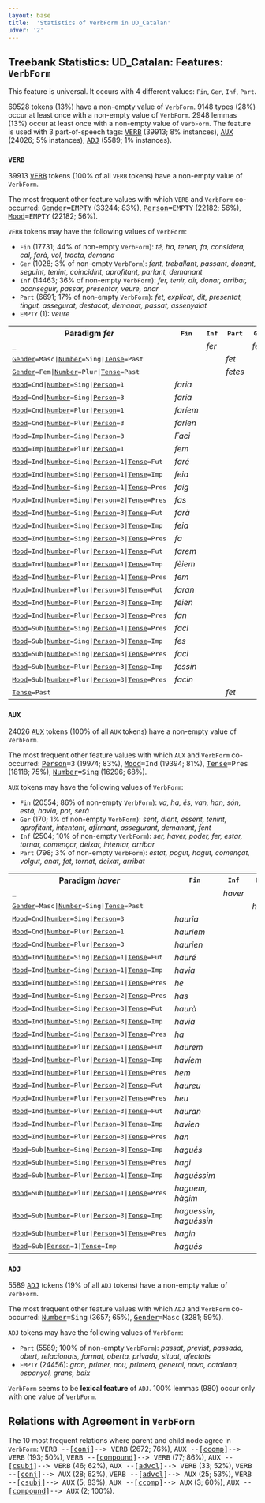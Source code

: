 ```yaml
---
layout: base
title:  'Statistics of VerbForm in UD_Catalan'
udver: '2'
---
```


## Treebank Statistics: UD_Catalan: Features: `VerbForm`

This feature is universal.
It occurs with 4 different values: `Fin`, `Ger`, `Inf`, `Part`.

69528 tokens (13%) have a non-empty value of `VerbForm`.
9148 types (28%) occur at least once with a non-empty value of `VerbForm`.
2948 lemmas (13%) occur at least once with a non-empty value of `VerbForm`.
The feature is used with 3 part-of-speech tags: <tt><a href="ca-pos-VERB.html">VERB</a></tt> (39913; 8% instances), <tt><a href="ca-pos-AUX.html">AUX</a></tt> (24026; 5% instances), <tt><a href="ca-pos-ADJ.html">ADJ</a></tt> (5589; 1% instances).

### `VERB`

39913 <tt><a href="ca-pos-VERB.html">VERB</a></tt> tokens (100% of all `VERB` tokens) have a non-empty value of `VerbForm`.

The most frequent other feature values with which `VERB` and `VerbForm` co-occurred: <tt><a href="ca-feat-Gender.html">Gender</a></tt><tt>=EMPTY</tt> (33244; 83%), <tt><a href="ca-feat-Person.html">Person</a></tt><tt>=EMPTY</tt> (22182; 56%), <tt><a href="ca-feat-Mood.html">Mood</a></tt><tt>=EMPTY</tt> (22182; 56%).

`VERB` tokens may have the following values of `VerbForm`:

* `Fin` (17731; 44% of non-empty `VerbForm`): <em>té, ha, tenen, fa, considera, cal, farà, vol, tracta, demana</em>
* `Ger` (1028; 3% of non-empty `VerbForm`): <em>fent, treballant, passant, donant, seguint, tenint, coincidint, aprofitant, parlant, demanant</em>
* `Inf` (14463; 36% of non-empty `VerbForm`): <em>fer, tenir, dir, donar, arribar, aconseguir, passar, presentar, veure, anar</em>
* `Part` (6691; 17% of non-empty `VerbForm`): <em>fet, explicat, dit, presentat, tingut, assegurat, destacat, demanat, passat, assenyalat</em>
* `EMPTY` (1): <em>veure</em>

<table>
  <tr><th>Paradigm <i>fer</i></th><th><tt>Fin</tt></th><th><tt>Inf</tt></th><th><tt>Part</tt></th><th><tt>Ger</tt></th></tr>
  <tr><td><tt>_</tt></td><td></td><td><em>fer</em></td><td></td><td><em>fent</em></td></tr>
  <tr><td><tt><tt><a href="ca-feat-Gender.html">Gender</a></tt><tt>=Masc</tt>|<tt><a href="ca-feat-Number.html">Number</a></tt><tt>=Sing</tt>|<tt><a href="ca-feat-Tense.html">Tense</a></tt><tt>=Past</tt></tt></td><td></td><td></td><td><em>fet</em></td><td></td></tr>
  <tr><td><tt><tt><a href="ca-feat-Gender.html">Gender</a></tt><tt>=Fem</tt>|<tt><a href="ca-feat-Number.html">Number</a></tt><tt>=Plur</tt>|<tt><a href="ca-feat-Tense.html">Tense</a></tt><tt>=Past</tt></tt></td><td></td><td></td><td><em>fetes</em></td><td></td></tr>
  <tr><td><tt><tt><a href="ca-feat-Mood.html">Mood</a></tt><tt>=Cnd</tt>|<tt><a href="ca-feat-Number.html">Number</a></tt><tt>=Sing</tt>|<tt><a href="ca-feat-Person.html">Person</a></tt><tt>=1</tt></tt></td><td><em>faria</em></td><td></td><td></td><td></td></tr>
  <tr><td><tt><tt><a href="ca-feat-Mood.html">Mood</a></tt><tt>=Cnd</tt>|<tt><a href="ca-feat-Number.html">Number</a></tt><tt>=Sing</tt>|<tt><a href="ca-feat-Person.html">Person</a></tt><tt>=3</tt></tt></td><td><em>faria</em></td><td></td><td></td><td></td></tr>
  <tr><td><tt><tt><a href="ca-feat-Mood.html">Mood</a></tt><tt>=Cnd</tt>|<tt><a href="ca-feat-Number.html">Number</a></tt><tt>=Plur</tt>|<tt><a href="ca-feat-Person.html">Person</a></tt><tt>=1</tt></tt></td><td><em>faríem</em></td><td></td><td></td><td></td></tr>
  <tr><td><tt><tt><a href="ca-feat-Mood.html">Mood</a></tt><tt>=Cnd</tt>|<tt><a href="ca-feat-Number.html">Number</a></tt><tt>=Plur</tt>|<tt><a href="ca-feat-Person.html">Person</a></tt><tt>=3</tt></tt></td><td><em>farien</em></td><td></td><td></td><td></td></tr>
  <tr><td><tt><tt><a href="ca-feat-Mood.html">Mood</a></tt><tt>=Imp</tt>|<tt><a href="ca-feat-Number.html">Number</a></tt><tt>=Sing</tt>|<tt><a href="ca-feat-Person.html">Person</a></tt><tt>=3</tt></tt></td><td><em>Faci</em></td><td></td><td></td><td></td></tr>
  <tr><td><tt><tt><a href="ca-feat-Mood.html">Mood</a></tt><tt>=Imp</tt>|<tt><a href="ca-feat-Number.html">Number</a></tt><tt>=Plur</tt>|<tt><a href="ca-feat-Person.html">Person</a></tt><tt>=1</tt></tt></td><td><em>fem</em></td><td></td><td></td><td></td></tr>
  <tr><td><tt><tt><a href="ca-feat-Mood.html">Mood</a></tt><tt>=Ind</tt>|<tt><a href="ca-feat-Number.html">Number</a></tt><tt>=Sing</tt>|<tt><a href="ca-feat-Person.html">Person</a></tt><tt>=1</tt>|<tt><a href="ca-feat-Tense.html">Tense</a></tt><tt>=Fut</tt></tt></td><td><em>faré</em></td><td></td><td></td><td></td></tr>
  <tr><td><tt><tt><a href="ca-feat-Mood.html">Mood</a></tt><tt>=Ind</tt>|<tt><a href="ca-feat-Number.html">Number</a></tt><tt>=Sing</tt>|<tt><a href="ca-feat-Person.html">Person</a></tt><tt>=1</tt>|<tt><a href="ca-feat-Tense.html">Tense</a></tt><tt>=Imp</tt></tt></td><td><em>feia</em></td><td></td><td></td><td></td></tr>
  <tr><td><tt><tt><a href="ca-feat-Mood.html">Mood</a></tt><tt>=Ind</tt>|<tt><a href="ca-feat-Number.html">Number</a></tt><tt>=Sing</tt>|<tt><a href="ca-feat-Person.html">Person</a></tt><tt>=1</tt>|<tt><a href="ca-feat-Tense.html">Tense</a></tt><tt>=Pres</tt></tt></td><td><em>faig</em></td><td></td><td></td><td></td></tr>
  <tr><td><tt><tt><a href="ca-feat-Mood.html">Mood</a></tt><tt>=Ind</tt>|<tt><a href="ca-feat-Number.html">Number</a></tt><tt>=Sing</tt>|<tt><a href="ca-feat-Person.html">Person</a></tt><tt>=2</tt>|<tt><a href="ca-feat-Tense.html">Tense</a></tt><tt>=Pres</tt></tt></td><td><em>fas</em></td><td></td><td></td><td></td></tr>
  <tr><td><tt><tt><a href="ca-feat-Mood.html">Mood</a></tt><tt>=Ind</tt>|<tt><a href="ca-feat-Number.html">Number</a></tt><tt>=Sing</tt>|<tt><a href="ca-feat-Person.html">Person</a></tt><tt>=3</tt>|<tt><a href="ca-feat-Tense.html">Tense</a></tt><tt>=Fut</tt></tt></td><td><em>farà</em></td><td></td><td></td><td></td></tr>
  <tr><td><tt><tt><a href="ca-feat-Mood.html">Mood</a></tt><tt>=Ind</tt>|<tt><a href="ca-feat-Number.html">Number</a></tt><tt>=Sing</tt>|<tt><a href="ca-feat-Person.html">Person</a></tt><tt>=3</tt>|<tt><a href="ca-feat-Tense.html">Tense</a></tt><tt>=Imp</tt></tt></td><td><em>feia</em></td><td></td><td></td><td></td></tr>
  <tr><td><tt><tt><a href="ca-feat-Mood.html">Mood</a></tt><tt>=Ind</tt>|<tt><a href="ca-feat-Number.html">Number</a></tt><tt>=Sing</tt>|<tt><a href="ca-feat-Person.html">Person</a></tt><tt>=3</tt>|<tt><a href="ca-feat-Tense.html">Tense</a></tt><tt>=Pres</tt></tt></td><td><em>fa</em></td><td></td><td></td><td></td></tr>
  <tr><td><tt><tt><a href="ca-feat-Mood.html">Mood</a></tt><tt>=Ind</tt>|<tt><a href="ca-feat-Number.html">Number</a></tt><tt>=Plur</tt>|<tt><a href="ca-feat-Person.html">Person</a></tt><tt>=1</tt>|<tt><a href="ca-feat-Tense.html">Tense</a></tt><tt>=Fut</tt></tt></td><td><em>farem</em></td><td></td><td></td><td></td></tr>
  <tr><td><tt><tt><a href="ca-feat-Mood.html">Mood</a></tt><tt>=Ind</tt>|<tt><a href="ca-feat-Number.html">Number</a></tt><tt>=Plur</tt>|<tt><a href="ca-feat-Person.html">Person</a></tt><tt>=1</tt>|<tt><a href="ca-feat-Tense.html">Tense</a></tt><tt>=Imp</tt></tt></td><td><em>fèiem</em></td><td></td><td></td><td></td></tr>
  <tr><td><tt><tt><a href="ca-feat-Mood.html">Mood</a></tt><tt>=Ind</tt>|<tt><a href="ca-feat-Number.html">Number</a></tt><tt>=Plur</tt>|<tt><a href="ca-feat-Person.html">Person</a></tt><tt>=1</tt>|<tt><a href="ca-feat-Tense.html">Tense</a></tt><tt>=Pres</tt></tt></td><td><em>fem</em></td><td></td><td></td><td></td></tr>
  <tr><td><tt><tt><a href="ca-feat-Mood.html">Mood</a></tt><tt>=Ind</tt>|<tt><a href="ca-feat-Number.html">Number</a></tt><tt>=Plur</tt>|<tt><a href="ca-feat-Person.html">Person</a></tt><tt>=3</tt>|<tt><a href="ca-feat-Tense.html">Tense</a></tt><tt>=Fut</tt></tt></td><td><em>faran</em></td><td></td><td></td><td></td></tr>
  <tr><td><tt><tt><a href="ca-feat-Mood.html">Mood</a></tt><tt>=Ind</tt>|<tt><a href="ca-feat-Number.html">Number</a></tt><tt>=Plur</tt>|<tt><a href="ca-feat-Person.html">Person</a></tt><tt>=3</tt>|<tt><a href="ca-feat-Tense.html">Tense</a></tt><tt>=Imp</tt></tt></td><td><em>feien</em></td><td></td><td></td><td></td></tr>
  <tr><td><tt><tt><a href="ca-feat-Mood.html">Mood</a></tt><tt>=Ind</tt>|<tt><a href="ca-feat-Number.html">Number</a></tt><tt>=Plur</tt>|<tt><a href="ca-feat-Person.html">Person</a></tt><tt>=3</tt>|<tt><a href="ca-feat-Tense.html">Tense</a></tt><tt>=Pres</tt></tt></td><td><em>fan</em></td><td></td><td></td><td></td></tr>
  <tr><td><tt><tt><a href="ca-feat-Mood.html">Mood</a></tt><tt>=Sub</tt>|<tt><a href="ca-feat-Number.html">Number</a></tt><tt>=Sing</tt>|<tt><a href="ca-feat-Person.html">Person</a></tt><tt>=1</tt>|<tt><a href="ca-feat-Tense.html">Tense</a></tt><tt>=Pres</tt></tt></td><td><em>faci</em></td><td></td><td></td><td></td></tr>
  <tr><td><tt><tt><a href="ca-feat-Mood.html">Mood</a></tt><tt>=Sub</tt>|<tt><a href="ca-feat-Number.html">Number</a></tt><tt>=Sing</tt>|<tt><a href="ca-feat-Person.html">Person</a></tt><tt>=3</tt>|<tt><a href="ca-feat-Tense.html">Tense</a></tt><tt>=Imp</tt></tt></td><td><em>fes</em></td><td></td><td></td><td></td></tr>
  <tr><td><tt><tt><a href="ca-feat-Mood.html">Mood</a></tt><tt>=Sub</tt>|<tt><a href="ca-feat-Number.html">Number</a></tt><tt>=Sing</tt>|<tt><a href="ca-feat-Person.html">Person</a></tt><tt>=3</tt>|<tt><a href="ca-feat-Tense.html">Tense</a></tt><tt>=Pres</tt></tt></td><td><em>faci</em></td><td></td><td></td><td></td></tr>
  <tr><td><tt><tt><a href="ca-feat-Mood.html">Mood</a></tt><tt>=Sub</tt>|<tt><a href="ca-feat-Number.html">Number</a></tt><tt>=Plur</tt>|<tt><a href="ca-feat-Person.html">Person</a></tt><tt>=3</tt>|<tt><a href="ca-feat-Tense.html">Tense</a></tt><tt>=Imp</tt></tt></td><td><em>fessin</em></td><td></td><td></td><td></td></tr>
  <tr><td><tt><tt><a href="ca-feat-Mood.html">Mood</a></tt><tt>=Sub</tt>|<tt><a href="ca-feat-Number.html">Number</a></tt><tt>=Plur</tt>|<tt><a href="ca-feat-Person.html">Person</a></tt><tt>=3</tt>|<tt><a href="ca-feat-Tense.html">Tense</a></tt><tt>=Pres</tt></tt></td><td><em>facin</em></td><td></td><td></td><td></td></tr>
  <tr><td><tt><tt><a href="ca-feat-Tense.html">Tense</a></tt><tt>=Past</tt></tt></td><td></td><td></td><td><em>fet</em></td><td></td></tr>
</table>

### `AUX`

24026 <tt><a href="ca-pos-AUX.html">AUX</a></tt> tokens (100% of all `AUX` tokens) have a non-empty value of `VerbForm`.

The most frequent other feature values with which `AUX` and `VerbForm` co-occurred: <tt><a href="ca-feat-Person.html">Person</a></tt><tt>=3</tt> (19974; 83%), <tt><a href="ca-feat-Mood.html">Mood</a></tt><tt>=Ind</tt> (19394; 81%), <tt><a href="ca-feat-Tense.html">Tense</a></tt><tt>=Pres</tt> (18118; 75%), <tt><a href="ca-feat-Number.html">Number</a></tt><tt>=Sing</tt> (16296; 68%).

`AUX` tokens may have the following values of `VerbForm`:

* `Fin` (20554; 86% of non-empty `VerbForm`): <em>va, ha, és, van, han, són, està, havia, pot, serà</em>
* `Ger` (170; 1% of non-empty `VerbForm`): <em>sent, dient, essent, tenint, aprofitant, intentant, afirmant, assegurant, demanant, fent</em>
* `Inf` (2504; 10% of non-empty `VerbForm`): <em>ser, haver, poder, fer, estar, tornar, començar, deixar, intentar, arribar</em>
* `Part` (798; 3% of non-empty `VerbForm`): <em>estat, pogut, hagut, començat, volgut, anat, fet, tornat, deixat, arribat</em>

<table>
  <tr><th>Paradigm <i>haver</i></th><th><tt>Fin</tt></th><th><tt>Inf</tt></th><th><tt>Part</tt></th><th><tt>Ger</tt></th></tr>
  <tr><td><tt>_</tt></td><td></td><td><em>haver</em></td><td></td><td><em>havent</em></td></tr>
  <tr><td><tt><tt><a href="ca-feat-Gender.html">Gender</a></tt><tt>=Masc</tt>|<tt><a href="ca-feat-Number.html">Number</a></tt><tt>=Sing</tt>|<tt><a href="ca-feat-Tense.html">Tense</a></tt><tt>=Past</tt></tt></td><td></td><td></td><td><em>hagut</em></td><td></td></tr>
  <tr><td><tt><tt><a href="ca-feat-Mood.html">Mood</a></tt><tt>=Cnd</tt>|<tt><a href="ca-feat-Number.html">Number</a></tt><tt>=Sing</tt>|<tt><a href="ca-feat-Person.html">Person</a></tt><tt>=3</tt></tt></td><td><em>hauria</em></td><td></td><td></td><td></td></tr>
  <tr><td><tt><tt><a href="ca-feat-Mood.html">Mood</a></tt><tt>=Cnd</tt>|<tt><a href="ca-feat-Number.html">Number</a></tt><tt>=Plur</tt>|<tt><a href="ca-feat-Person.html">Person</a></tt><tt>=1</tt></tt></td><td><em>hauríem</em></td><td></td><td></td><td></td></tr>
  <tr><td><tt><tt><a href="ca-feat-Mood.html">Mood</a></tt><tt>=Cnd</tt>|<tt><a href="ca-feat-Number.html">Number</a></tt><tt>=Plur</tt>|<tt><a href="ca-feat-Person.html">Person</a></tt><tt>=3</tt></tt></td><td><em>haurien</em></td><td></td><td></td><td></td></tr>
  <tr><td><tt><tt><a href="ca-feat-Mood.html">Mood</a></tt><tt>=Ind</tt>|<tt><a href="ca-feat-Number.html">Number</a></tt><tt>=Sing</tt>|<tt><a href="ca-feat-Person.html">Person</a></tt><tt>=1</tt>|<tt><a href="ca-feat-Tense.html">Tense</a></tt><tt>=Fut</tt></tt></td><td><em>hauré</em></td><td></td><td></td><td></td></tr>
  <tr><td><tt><tt><a href="ca-feat-Mood.html">Mood</a></tt><tt>=Ind</tt>|<tt><a href="ca-feat-Number.html">Number</a></tt><tt>=Sing</tt>|<tt><a href="ca-feat-Person.html">Person</a></tt><tt>=1</tt>|<tt><a href="ca-feat-Tense.html">Tense</a></tt><tt>=Imp</tt></tt></td><td><em>havia</em></td><td></td><td></td><td></td></tr>
  <tr><td><tt><tt><a href="ca-feat-Mood.html">Mood</a></tt><tt>=Ind</tt>|<tt><a href="ca-feat-Number.html">Number</a></tt><tt>=Sing</tt>|<tt><a href="ca-feat-Person.html">Person</a></tt><tt>=1</tt>|<tt><a href="ca-feat-Tense.html">Tense</a></tt><tt>=Pres</tt></tt></td><td><em>he</em></td><td></td><td></td><td></td></tr>
  <tr><td><tt><tt><a href="ca-feat-Mood.html">Mood</a></tt><tt>=Ind</tt>|<tt><a href="ca-feat-Number.html">Number</a></tt><tt>=Sing</tt>|<tt><a href="ca-feat-Person.html">Person</a></tt><tt>=2</tt>|<tt><a href="ca-feat-Tense.html">Tense</a></tt><tt>=Pres</tt></tt></td><td><em>has</em></td><td></td><td></td><td></td></tr>
  <tr><td><tt><tt><a href="ca-feat-Mood.html">Mood</a></tt><tt>=Ind</tt>|<tt><a href="ca-feat-Number.html">Number</a></tt><tt>=Sing</tt>|<tt><a href="ca-feat-Person.html">Person</a></tt><tt>=3</tt>|<tt><a href="ca-feat-Tense.html">Tense</a></tt><tt>=Fut</tt></tt></td><td><em>haurà</em></td><td></td><td></td><td></td></tr>
  <tr><td><tt><tt><a href="ca-feat-Mood.html">Mood</a></tt><tt>=Ind</tt>|<tt><a href="ca-feat-Number.html">Number</a></tt><tt>=Sing</tt>|<tt><a href="ca-feat-Person.html">Person</a></tt><tt>=3</tt>|<tt><a href="ca-feat-Tense.html">Tense</a></tt><tt>=Imp</tt></tt></td><td><em>havia</em></td><td></td><td></td><td></td></tr>
  <tr><td><tt><tt><a href="ca-feat-Mood.html">Mood</a></tt><tt>=Ind</tt>|<tt><a href="ca-feat-Number.html">Number</a></tt><tt>=Sing</tt>|<tt><a href="ca-feat-Person.html">Person</a></tt><tt>=3</tt>|<tt><a href="ca-feat-Tense.html">Tense</a></tt><tt>=Pres</tt></tt></td><td><em>ha</em></td><td></td><td></td><td></td></tr>
  <tr><td><tt><tt><a href="ca-feat-Mood.html">Mood</a></tt><tt>=Ind</tt>|<tt><a href="ca-feat-Number.html">Number</a></tt><tt>=Plur</tt>|<tt><a href="ca-feat-Person.html">Person</a></tt><tt>=1</tt>|<tt><a href="ca-feat-Tense.html">Tense</a></tt><tt>=Fut</tt></tt></td><td><em>haurem</em></td><td></td><td></td><td></td></tr>
  <tr><td><tt><tt><a href="ca-feat-Mood.html">Mood</a></tt><tt>=Ind</tt>|<tt><a href="ca-feat-Number.html">Number</a></tt><tt>=Plur</tt>|<tt><a href="ca-feat-Person.html">Person</a></tt><tt>=1</tt>|<tt><a href="ca-feat-Tense.html">Tense</a></tt><tt>=Imp</tt></tt></td><td><em>havíem</em></td><td></td><td></td><td></td></tr>
  <tr><td><tt><tt><a href="ca-feat-Mood.html">Mood</a></tt><tt>=Ind</tt>|<tt><a href="ca-feat-Number.html">Number</a></tt><tt>=Plur</tt>|<tt><a href="ca-feat-Person.html">Person</a></tt><tt>=1</tt>|<tt><a href="ca-feat-Tense.html">Tense</a></tt><tt>=Pres</tt></tt></td><td><em>hem</em></td><td></td><td></td><td></td></tr>
  <tr><td><tt><tt><a href="ca-feat-Mood.html">Mood</a></tt><tt>=Ind</tt>|<tt><a href="ca-feat-Number.html">Number</a></tt><tt>=Plur</tt>|<tt><a href="ca-feat-Person.html">Person</a></tt><tt>=2</tt>|<tt><a href="ca-feat-Tense.html">Tense</a></tt><tt>=Fut</tt></tt></td><td><em>haureu</em></td><td></td><td></td><td></td></tr>
  <tr><td><tt><tt><a href="ca-feat-Mood.html">Mood</a></tt><tt>=Ind</tt>|<tt><a href="ca-feat-Number.html">Number</a></tt><tt>=Plur</tt>|<tt><a href="ca-feat-Person.html">Person</a></tt><tt>=2</tt>|<tt><a href="ca-feat-Tense.html">Tense</a></tt><tt>=Pres</tt></tt></td><td><em>heu</em></td><td></td><td></td><td></td></tr>
  <tr><td><tt><tt><a href="ca-feat-Mood.html">Mood</a></tt><tt>=Ind</tt>|<tt><a href="ca-feat-Number.html">Number</a></tt><tt>=Plur</tt>|<tt><a href="ca-feat-Person.html">Person</a></tt><tt>=3</tt>|<tt><a href="ca-feat-Tense.html">Tense</a></tt><tt>=Fut</tt></tt></td><td><em>hauran</em></td><td></td><td></td><td></td></tr>
  <tr><td><tt><tt><a href="ca-feat-Mood.html">Mood</a></tt><tt>=Ind</tt>|<tt><a href="ca-feat-Number.html">Number</a></tt><tt>=Plur</tt>|<tt><a href="ca-feat-Person.html">Person</a></tt><tt>=3</tt>|<tt><a href="ca-feat-Tense.html">Tense</a></tt><tt>=Imp</tt></tt></td><td><em>havien</em></td><td></td><td></td><td></td></tr>
  <tr><td><tt><tt><a href="ca-feat-Mood.html">Mood</a></tt><tt>=Ind</tt>|<tt><a href="ca-feat-Number.html">Number</a></tt><tt>=Plur</tt>|<tt><a href="ca-feat-Person.html">Person</a></tt><tt>=3</tt>|<tt><a href="ca-feat-Tense.html">Tense</a></tt><tt>=Pres</tt></tt></td><td><em>han</em></td><td></td><td></td><td></td></tr>
  <tr><td><tt><tt><a href="ca-feat-Mood.html">Mood</a></tt><tt>=Sub</tt>|<tt><a href="ca-feat-Number.html">Number</a></tt><tt>=Sing</tt>|<tt><a href="ca-feat-Person.html">Person</a></tt><tt>=3</tt>|<tt><a href="ca-feat-Tense.html">Tense</a></tt><tt>=Imp</tt></tt></td><td><em>hagués</em></td><td></td><td></td><td></td></tr>
  <tr><td><tt><tt><a href="ca-feat-Mood.html">Mood</a></tt><tt>=Sub</tt>|<tt><a href="ca-feat-Number.html">Number</a></tt><tt>=Sing</tt>|<tt><a href="ca-feat-Person.html">Person</a></tt><tt>=3</tt>|<tt><a href="ca-feat-Tense.html">Tense</a></tt><tt>=Pres</tt></tt></td><td><em>hagi</em></td><td></td><td></td><td></td></tr>
  <tr><td><tt><tt><a href="ca-feat-Mood.html">Mood</a></tt><tt>=Sub</tt>|<tt><a href="ca-feat-Number.html">Number</a></tt><tt>=Plur</tt>|<tt><a href="ca-feat-Person.html">Person</a></tt><tt>=1</tt>|<tt><a href="ca-feat-Tense.html">Tense</a></tt><tt>=Imp</tt></tt></td><td><em>haguéssim</em></td><td></td><td></td><td></td></tr>
  <tr><td><tt><tt><a href="ca-feat-Mood.html">Mood</a></tt><tt>=Sub</tt>|<tt><a href="ca-feat-Number.html">Number</a></tt><tt>=Plur</tt>|<tt><a href="ca-feat-Person.html">Person</a></tt><tt>=1</tt>|<tt><a href="ca-feat-Tense.html">Tense</a></tt><tt>=Pres</tt></tt></td><td><em>haguem, hàgim</em></td><td></td><td></td><td></td></tr>
  <tr><td><tt><tt><a href="ca-feat-Mood.html">Mood</a></tt><tt>=Sub</tt>|<tt><a href="ca-feat-Number.html">Number</a></tt><tt>=Plur</tt>|<tt><a href="ca-feat-Person.html">Person</a></tt><tt>=3</tt>|<tt><a href="ca-feat-Tense.html">Tense</a></tt><tt>=Imp</tt></tt></td><td><em>haguessin, haguéssin</em></td><td></td><td></td><td></td></tr>
  <tr><td><tt><tt><a href="ca-feat-Mood.html">Mood</a></tt><tt>=Sub</tt>|<tt><a href="ca-feat-Number.html">Number</a></tt><tt>=Plur</tt>|<tt><a href="ca-feat-Person.html">Person</a></tt><tt>=3</tt>|<tt><a href="ca-feat-Tense.html">Tense</a></tt><tt>=Pres</tt></tt></td><td><em>hagin</em></td><td></td><td></td><td></td></tr>
  <tr><td><tt><tt><a href="ca-feat-Mood.html">Mood</a></tt><tt>=Sub</tt>|<tt><a href="ca-feat-Person.html">Person</a></tt><tt>=1</tt>|<tt><a href="ca-feat-Tense.html">Tense</a></tt><tt>=Imp</tt></tt></td><td><em>hagués</em></td><td></td><td></td><td></td></tr>
</table>

### `ADJ`

5589 <tt><a href="ca-pos-ADJ.html">ADJ</a></tt> tokens (19% of all `ADJ` tokens) have a non-empty value of `VerbForm`.

The most frequent other feature values with which `ADJ` and `VerbForm` co-occurred: <tt><a href="ca-feat-Number.html">Number</a></tt><tt>=Sing</tt> (3657; 65%), <tt><a href="ca-feat-Gender.html">Gender</a></tt><tt>=Masc</tt> (3281; 59%).

`ADJ` tokens may have the following values of `VerbForm`:

* `Part` (5589; 100% of non-empty `VerbForm`): <em>passat, previst, passada, obert, relacionats, format, oberta, privada, situat, afectats</em>
* `EMPTY` (24456): <em>gran, primer, nou, primera, general, nova, catalana, espanyol, grans, baix</em>

`VerbForm` seems to be **lexical feature** of `ADJ`. 100% lemmas (980) occur only with one value of `VerbForm`.

## Relations with Agreement in `VerbForm`

The 10 most frequent relations where parent and child node agree in `VerbForm`:
<tt>VERB --[<tt><a href="ca-dep-conj.html">conj</a></tt>]--> VERB</tt> (2672; 76%),
<tt>AUX --[<tt><a href="ca-dep-ccomp.html">ccomp</a></tt>]--> VERB</tt> (193; 50%),
<tt>VERB --[<tt><a href="ca-dep-compound.html">compound</a></tt>]--> VERB</tt> (77; 86%),
<tt>AUX --[<tt><a href="ca-dep-csubj.html">csubj</a></tt>]--> VERB</tt> (46; 62%),
<tt>AUX --[<tt><a href="ca-dep-advcl.html">advcl</a></tt>]--> VERB</tt> (33; 52%),
<tt>VERB --[<tt><a href="ca-dep-conj.html">conj</a></tt>]--> AUX</tt> (28; 62%),
<tt>VERB --[<tt><a href="ca-dep-advcl.html">advcl</a></tt>]--> AUX</tt> (25; 53%),
<tt>VERB --[<tt><a href="ca-dep-csubj.html">csubj</a></tt>]--> AUX</tt> (5; 83%),
<tt>AUX --[<tt><a href="ca-dep-ccomp.html">ccomp</a></tt>]--> AUX</tt> (3; 60%),
<tt>AUX --[<tt><a href="ca-dep-compound.html">compound</a></tt>]--> AUX</tt> (2; 100%).

